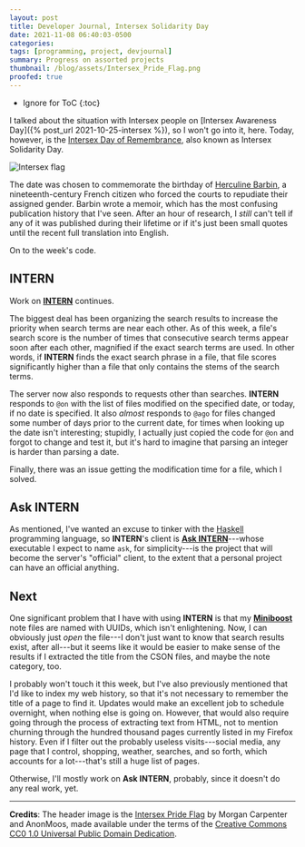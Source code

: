 ```yaml
---
layout: post
title: Developer Journal, Intersex Solidarity Day
date: 2021-11-08 06:40:03-0500
categories:
tags: [programming, project, devjournal]
summary: Progress on assorted projects
thumbnail: /blog/assets/Intersex_Pride_Flag.png
proofed: true
---
```


* Ignore for ToC
{:toc}

I talked about the situation with Intersex people on [Intersex Awareness Day]({% post_url 2021-10-25-intersex %}), so I won't go into it, here.  Today, however, is the [Intersex Day of Remembrance](https://en.wikipedia.org/wiki/Intersex_Day_of_Remembrance), also known as Intersex Solidarity Day.

![Intersex flag](/blog/assets/Intersex_Pride_Flag.png "I see no reason not to recycle the flag from two weeks ago...")

The date was chosen to commemorate the birthday of [Herculine Barbin](https://en.wikipedia.org/wiki/Herculine_Barbin), a nineteenth-century French citizen who forced the courts to repudiate their assigned gender.  Barbin wrote a memoir, which has the most confusing publication history that I've seen.  After an hour of research, I *still* can't tell if any of it was published during their lifetime or if it's just been small quotes until the recent full translation into English.

On to the week's code.

## INTERN

Work on [**INTERN**](https://github.com/jcolag/intern) continues.

The biggest deal has been organizing the search results to increase the priority when search terms are near each other.  As of this week, a file's search score is the number of times that consecutive search terms appear soon after each other, magnified if the exact search terms are used.  In other words, if **INTERN** finds the exact search phrase in a file, that file scores significantly higher than a file that only contains the stems of the search terms.

The server now also responds to requests other than searches.  **INTERN** responds to `@on` with the list of files modified on the specified date, or today, if no date is specified.  It also *almost* responds to `@ago` for files changed some number of days prior to the current date, for times when looking up the date isn't interesting; stupidly, I actually just copied the code for `@on` and forgot to change and test it, but it's hard to imagine that parsing an integer is harder than parsing a date.

Finally, there was an issue getting the modification time for a file, which I solved.

## Ask INTERN

As mentioned, I've wanted an excuse to tinker with the [Haskell](https://www.haskell.org/) programming language, so **INTERN**'s client is [**Ask INTERN**](https://github.com/jcolag/ask-intern)---whose executable I expect to name `ask`, for simplicity---is the project that will become the server's "official" client, to the extent that a personal project can have an official anything.

## Next

One significant problem that I have with using **INTERN** is that my [**Miniboost**](https://github.com/jcolag/Miniboost) note files are named with UUIDs, which isn't enlightening.  Now, I can obviously just *open* the file---I don't just want to know that search results exist, after all---but it seems like it would be easier to make sense of the results if I extracted the title from the CSON files, and maybe the note category, too.

I probably won't touch it this week, but I've also previously mentioned that I'd like to index my web history, so that it's not necessary to remember the title of a page to find it.  Updates would make an excellent job to schedule overnight, when nothing else is going on.  However, that would also require going through the process of extracting text from HTML, not to mention churning through the hundred thousand pages currently listed in my Firefox history.  Even if I filter out the probably useless visits---social media, any page that I control, shopping, weather, searches, and so forth, which accounts for a lot---that's still a huge list of pages.

Otherwise, I'll mostly work on **Ask INTERN**, probably, since it doesn't do any real work, yet.

* * *

**Credits**:  The header image is the [Intersex Pride Flag](https://ihra.org.au/22773/an-intersex-flag/) by Morgan Carpenter and AnonMoos, made available under the terms of the [Creative Commons CC0 1.0 Universal Public Domain Dedication](https://creativecommons.org/publicdomain/zero/1.0/deed.en).

